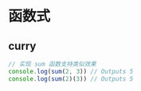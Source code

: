 # 函数式

## curry

```js
// 实现 sum 函数支持类似效果
console.log(sum(2, 3)) // Outputs 5
console.log(sum(2)(3)) // Outputs 5
```
